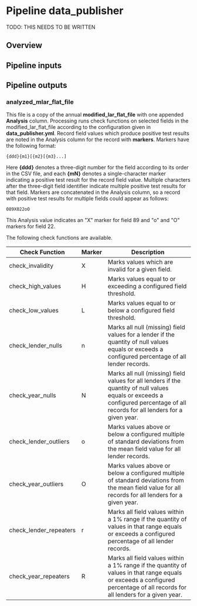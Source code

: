 # Pipeline data_publisher

TODO: THIS NEEDS TO BE WRITTEN 

## Overview

<!---
Please describe your modular pipeline here.
-->

## Pipeline inputs

<!---
The list of pipeline inputs.
-->

## Pipeline outputs

<!---
The list of pipeline outputs.
-->

### analyzed_mlar_flat_file

This file is a copy of the annual **modified_lar_flat_file** with one appended **Analysis** column. Processing runs check functions on selected fields in the modified_lar_flat_file according to the configuration given in **data_publisher.yml**. Record field values which produce positive test results are noted in the Analysis column for the record with **markers**. Markers have the following format:

```
{ddd}{m1}[{m2}[{m3}...]
```

Here **{ddd}** denotes a three-digit number for the field according to its order in the CSV file, and each **{mN}** denotes a single-character marker indicating a positive test result for the record field value. Multiple characters after the three-digit field identifier indicate multiple positive test results for that field. Markers are concatenated in the Analysis column, so a record with positive test results for multiple fields could appear as follows:

```
089X022oO
```

This Analysis value indicates an "X" marker for field 89 and "o" and "O" markers for field 22.

The following check functions are available.

| **Check Function** | **Marker** | **Description** |
| --- | --- | --- |
| check_invalidity | X | Marks values which are invalid for a given field. |
| check_high_values | H | Marks values equal to or exceeding a configured field threshold. |
| check_low_values | L | Marks values equal to or below a configured field threshold. |
| check_lender_nulls | n | Marks all null (missing) field values for a lender if the quantity of null values equals or exceeds a configured percentage of all lender records. |
| check_year_nulls | N | Marks all null (missing) field values for all lenders if the quantity of null values equals or exceeds a configured percentage of all records for all lenders for a given year. |
| check_lender_outliers | o | Marks values above or below a configured multiple of standard deviations from the mean field value for all lender records. |
| check_year_outliers | O | Marks values above or below a configured multiple of standard deviations from the mean field value for all records for all lenders for a given year. |
| check_lender_repeaters | r | Marks all field values within a 1% range if the quantity of values in that range equals or exceeds a configured percentage of all lender records. |
| check_year_repeaters | R | Marks all field values within a 1% range if the quantity of values in that range equals or exceeds a configured percentage of all records for all lenders for a given year. |
